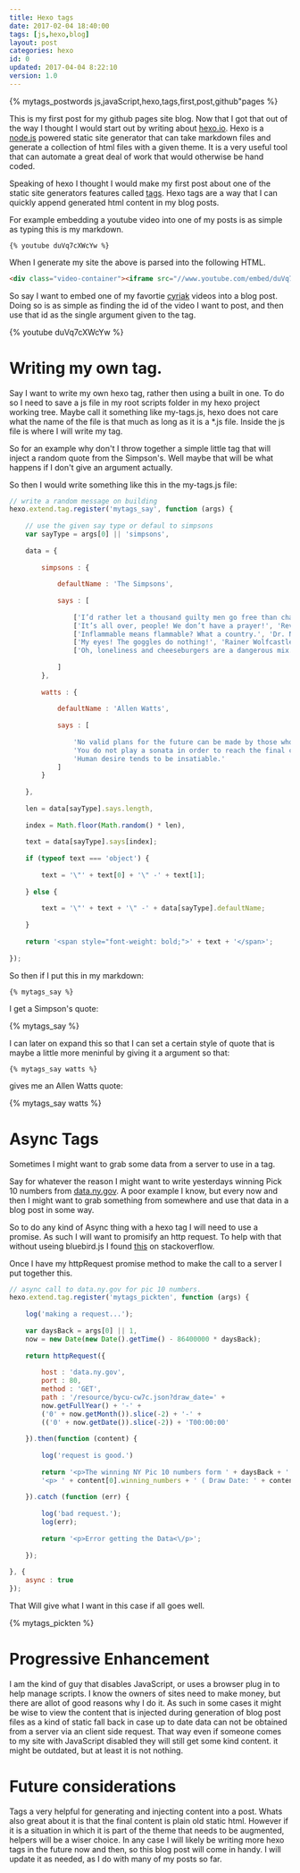 ```yaml
---
title: Hexo tags
date: 2017-02-04 18:40:00
tags: [js,hexo,blog]
layout: post
categories: hexo
id: 0
updated: 2017-04-04 8:22:10
version: 1.0
---
```


{% mytags_postwords js,javaScript,hexo,tags,first,post,github&#34;pages %}

This is my first post for my github pages site blog. Now that I got that out of the way I thought I would start out by writing about [hexo.io](https://hexo.io). Hexo is a [node.js](https://nodejs.org) powered static site generator that can take markdown files and generate a collection of html files with a given theme. It is a very useful tool that can automate a great deal of work that would otherwise be hand coded.


Speaking of hexo I thought I would make my first post about one of the static site generators features called [tags](https://hexo.io/api/tag.html). Hexo tags are a way that I can quickly append generated html content in my blog posts.

<!-- more -->


For example embedding a youtube video into one of my posts is as simple as typing this is my markdown.

```
{% youtube duVq7cXWcYw %}
```

When I generate my site the above is parsed into the following HTML.

```html
<div class="video-container"><iframe src="//www.youtube.com/embed/duVq7cXWcYw" frameborder="0" allowfullscreen></iframe></div>
```

So say I want to embed one of my favortie [cyriak](https://www.youtube.com/channel/UC9Ntx-EF3LzKY1nQ5rTUP2g) videos into a blog post. Doing so is as simple as finding the id of the video I want to post, and then use that id as the single argument given to the tag.

{% youtube duVq7cXWcYw %}

# Writing my own tag.

Say I want to write my own hexo tag, rather then using a built in one. To do so I need to save a js file in my root scripts folder in my hexo project working tree. Maybe call it something like my-tags.js, hexo does not care what the name of the file is that much as long as it is a *.js file. Inside the js file is where I will write my tag.

So for an example why don't I throw together a simple little tag that will inject a random quote from the Simpson's. Well maybe that will be what happens if I don't give an argument actually.

So then I would write something like this in the my-tags.js file:

```js
// write a random message on building
hexo.extend.tag.register('mytags_say', function (args) {
 
    // use the given say type or defaul to simpsons
    var sayType = args[0] || 'simpsons',
 
    data = {
 
        simpsons : {
 
            defaultName : 'The Simpsons',
 
            says : [
 
                ['I’d rather let a thousand guilty men go free than chase after them.', 'Chief Wiggum'],
                ['It’s all over, people! We don’t have a prayer!', 'Reverend Lovejoy'],
                ['Inflammable means flammable? What a country.', 'Dr. Nick Riviera'],
                ['My eyes! The goggles do nothing!', 'Rainer Wolfcastle'],
                ['Oh, loneliness and cheeseburgers are a dangerous mix.', 'Comic Book Guy']
 
            ]
        },
 
        watts : {
 
            defaultName : 'Allen Watts',
 
            says : [
 
                'No valid plans for the future can be made by those who have no capacity for living now. ',
                'You do not play a sonata in order to reach the final chord, and if the meanings of things were simply in ends, composers would write nothing but finales.',
                'Human desire tends to be insatiable.'
            ]
        }
 
    },
 
    len = data[sayType].says.length,
 
    index = Math.floor(Math.random() * len),
 
    text = data[sayType].says[index];
 
    if (typeof text === 'object') {
 
        text = '\"' + text[0] + '\" -' + text[1];
 
    } else {
 
        text = '\"' + text + '\" -' + data[sayType].defaultName;
 
    }
 
    return '<span style="font-weight: bold;">' + text + '</span>';
 
});
```

So then if I put this in my markdown:

```
{% mytags_say %}
```

I get a Simpson's quote:

{% mytags_say %}

I can later on expand this so that I can set a certain style of quote that is maybe a little more meninful by giving it a argument so that:

```
{% mytags_say watts %}
```

gives me an Allen Watts quote:

{% mytags_say watts %}

# Async Tags

Sometimes I might want to grab some data from a server to use in a tag.

Say for whatever the reason I might want to write yesterdays winning Pick 10 numbers from [data.ny.gov](https://data.ny.gov). A poor example I know, but every now and then I might want to grab something from somewhere and use that data in a blog post in some way. 

So to do any kind of Async thing with a hexo tag I will need to use a promise. As such I will want to promisify an http request. To help with that without useing bluebird.js I found [this](http://stackoverflow.com/questions/38533580/nodejs-how-to-promisify-http-request-reject-got-called-two-times) on stackoverflow.

Once I have my httpRequest promise method to make the call to a server I put together this.

```js
// async call to data.ny.gov for pic 10 numbers.
hexo.extend.tag.register('mytags_pickten', function (args) {
 
    log('making a request...');
 
    var daysBack = args[0] || 1,
    now = new Date(new Date().getTime() - 86400000 * daysBack);
 
    return httpRequest({
 
        host : 'data.ny.gov',
        port : 80,
        method : 'GET',
        path : '/resource/bycu-cw7c.json?draw_date=' +
        now.getFullYear() + '-' +
        ('0' + now.getMonth()).slice(-2) + '-' +
        (('0' + now.getDate()).slice(-2)) + 'T00:00:00'
 
    }).then(function (content) {
 
        log('request is good.')
 
        return '<p>The winning NY Pic 10 numbers form ' + daysBack + ' days back from ' + now + ' is: <\/p>' +
        '<p> ' + content[0].winning_numbers + ' ( Draw Date: ' + content[0].draw_date + ' )<\/p>';
 
    }).catch (function (err) {
 
        log('bad request.');
        log(err);
 
        return '<p>Error getting the Data<\/p>';
 
    });
 
}, {
    async : true
});
```

That Will give what I want in this case if all goes well.

{% mytags_pickten %}

# Progressive Enhancement

I am the kind of guy that disables JavaScript, or uses a browser plug in to help manage scripts. I know the owners of sites need to make money, but there are allot of good reasons why I do it. As such in some cases it might be wise to view the content that is injected during generation of blog post files as a kind of static fall back in case up to date data can not be obtained from a server via an client side request. That way even if someone comes to my site with JavaScript disabled they will still get some kind content. it might be outdated, but at least it is not nothing.

# Future considerations

Tags a very helpful for generating and injecting content into a post. Whats also great about it is that the final content is plain old static html. However if it is a situation in which it is part of the theme that needs to be augmented, helpers will be a wiser choice. In any case I will likely be writing more hexo tags in the future now and then, so this blog post will come in handy. I will update it as needed, as I do with many of my posts so far.


